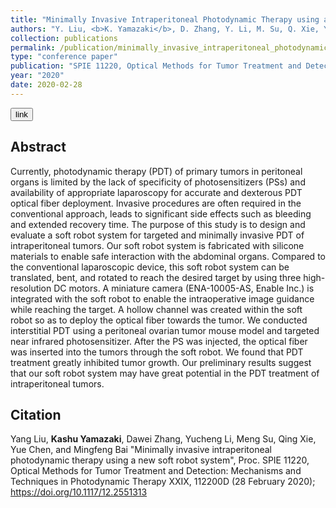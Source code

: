 ```yaml
---
title: "Minimally Invasive Intraperitoneal Photodynamic Therapy using a New Soft Robot System"
authors: "Y. Liu, <b>K. Yamazaki</b>, D. Zhang, Y. Li, M. Su, Q. Xie, Y. Chen, and M. Bai."
collection: publications
permalink: /publication/minimally_invasive_intraperitoneal_photodynamic_therapy_using_a_new_soft_robot_system
type: "conference paper"
publication: "SPIE 11220, Optical Methods for Tumor Treatment and Detection: Mechanisms and Techniques in Photodynamic Therapy XXIX"
year: "2020"
date: 2020-02-28
---
```

<button class="btn btn-round btn-sm btn-ghost-blue" onclick="location.href='https://doi.org/10.1117/12.2551313 '">link</button>


## Abstract
Currently, photodynamic therapy (PDT) of primary tumors in peritoneal organs is limited by the lack of specificity of photosensitizers (PSs) and availability of appropriate laparoscopy for accurate and dexterous PDT optical fiber deployment. Invasive procedures are often required in the conventional approach, leads to significant side effects such as bleeding and extended recovery time. The purpose of this study is to design and evaluate a soft robot system for targeted and minimally invasive PDT of intraperitoneal tumors. Our soft robot system is fabricated with silicone materials to enable safe interaction with the abdominal organs. Compared to the conventional laparoscopic device, this soft robot system can be translated, bent, and rotated to reach the desired target by using three high-resolution DC motors. A miniature camera (ENA-10005-AS, Enable Inc.) is integrated with the soft robot to enable the intraoperative image guidance while reaching the target. A hollow channel was created within the soft robot so as to deploy the optical fiber towards the tumor. We conducted interstitial PDT using a peritoneal ovarian tumor mouse model and targeted near infrared photosensitizer. After the PS was injected, the optical fiber was inserted into the tumors through the soft robot. We found that PDT treatment greatly inhibited tumor growth. Our preliminary results suggest that our soft robot system may have great potential in the PDT treatment of intraperitoneal tumors.

## Citation
Yang Liu, <b>Kashu Yamazaki</b>, Dawei Zhang, Yucheng Li, Meng Su, Qing Xie, Yue Chen, and Mingfeng Bai "Minimally invasive intraperitoneal photodynamic therapy using a new soft robot system", Proc. SPIE 11220, Optical Methods for Tumor Treatment and Detection: Mechanisms and Techniques in Photodynamic Therapy XXIX, 112200D (28 February 2020); https://doi.org/10.1117/12.2551313 
